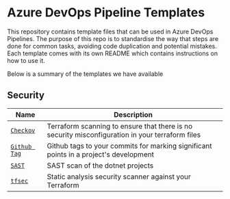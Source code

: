 # Azure DevOps Pipeline Templates

This repository contains template files that can be used in Azure DevOps Pipelines. The purpose of this repo is to standardise the way that steps are done for common tasks, avoiding code duplication and potential mistakes. Each template comes with its own README which contains instructions on how to use it.

Below is a summary of the templates we have available

## Security

| Name                   | Description                                                                                     |
|------------------------|-------------------------------------------------------------------------------------------------|
| [`Checkov`](./checkov) | Terraform scanning to ensure that there is no security misconfiguration in your terraform files |
| [`Github Tag`](./github-tag) | Github tags to your commits for marking significant points in a project's development  |
| [`SAST`](./sast) | SAST scan of the dotnet projects  |
| [`tfsec`](./tfsec) | Static analysis security scanner against your Terraform   |
